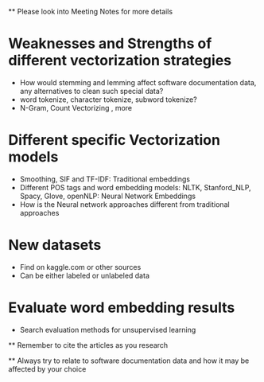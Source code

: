 ** Please look into Meeting Notes for more details

# Weaknesses and Strengths of different vectorization strategies
- How would stemming and lemming affect software documentation data, any alternatives to clean such special data?
- word tokenize, character tokenize, subword tokenize?
- N-Gram, Count Vectorizing , more

# Different specific Vectorization models
- Smoothing, SIF and TF-IDF: Traditional embeddings
- Different POS tags and word embedding models: NLTK, Stanford_NLP, Spacy, Glove, openNLP: Neural Network Embeddings
- How is the Neural network approaches different from traditional approaches

# New datasets
- Find on kaggle.com or other sources
- Can be either labeled or unlabeled data

# Evaluate word embedding results
- Search evaluation methods for unsupervised learning

** Remember to cite the articles as you research

** Always try to relate to software documentation data and how it may be affected by your choice
